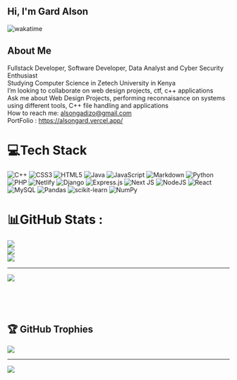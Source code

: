 ## Hi, I'm Gard Alson

<!--**alsongard/alsongard** is a ✨ _special_ ✨ repository because its `README.md` (this file) appears on your GitHub profile.

Here are some ideas to get you started:
-->
![wakatime](https://wakatime.com/badge/user/ca37100b-7f0f-4ae1-947c-ff595165e688.svg)


## About Me
Fullstack Developer, Software Developer, Data Analyst and Cyber Security Enthusiast  
Studying Computer Science in Zetech University in Kenya  
I’m looking to collaborate on web design projects, ctf, c++ applications  
Ask me about Web Design Projects, performing reconnaisance on systems using different tools, C++ file handling and applications  
How to reach me: alsongadizo@gmail.com  
PortFolio : https://alsongard.vercel.app/




# 💻Tech Stack
![C++](https://img.shields.io/badge/c++-%2300599C.svg?style=flat&logo=c%2B%2B&logoColor=white) ![CSS3](https://img.shields.io/badge/css3-%231572B6.svg?style=flat&logo=css3&logoColor=white) ![HTML5](https://img.shields.io/badge/html5-%23E34F26.svg?style=flat&logo=html5&logoColor=white) ![Java](https://img.shields.io/badge/java-%23ED8B00.svg?style=flat&logo=java&logoColor=white) ![JavaScript](https://img.shields.io/badge/javascript-%23323330.svg?style=flat&logo=javascript&logoColor=%23F7DF1E) ![Markdown](https://img.shields.io/badge/markdown-%23000000.svg?style=flat&logo=markdown&logoColor=white) ![Python](https://img.shields.io/badge/python-3670A0?style=flat&logo=python&logoColor=ffdd54) ![PHP](https://img.shields.io/badge/php-%23777BB4.svg?style=flat&logo=php&logoColor=white) ![Netlify](https://img.shields.io/badge/netlify-%23000000.svg?style=flat&logo=netlify&logoColor=#00C7B7) ![Django](https://img.shields.io/badge/django-%23092E20.svg?style=flat&logo=django&logoColor=white) ![Express.js](https://img.shields.io/badge/express.js-%23404d59.svg?style=flat&logo=express&logoColor=%2361DAFB) ![Next JS](https://img.shields.io/badge/Next-black?style=flat&logo=next.js&logoColor=white) ![NodeJS](https://img.shields.io/badge/node.js-6DA55F?style=flat&logo=node.js&logoColor=white) ![React](https://img.shields.io/badge/react-%2320232a.svg?style=flat&logo=react&logoColor=%2361DAFB) ![MySQL](https://img.shields.io/badge/mysql-%2300f.svg?style=flat&logo=mysql&logoColor=white) ![Pandas](https://img.shields.io/badge/pandas-%23150458.svg?style=flat&logo=pandas&logoColor=white) ![scikit-learn](https://img.shields.io/badge/scikit--learn-%23F7931E.svg?style=flat&logo=scikit-learn&logoColor=white) ![NumPy](https://img.shields.io/badge/numpy-%23013243.svg?style=flat&logo=numpy&logoColor=white)

# 📊GitHub Stats :
![](https://github-readme-stats.vercel.app/api?username=alsongard&theme=radical&hide_border=false&include_all_commits=false&count_private=false)<br/>
![](https://github-readme-streak-stats.herokuapp.com/?user=alsongard&theme=radical&hide_border=false)<br/>
![](https://github-readme-stats.vercel.app/api/top-langs/?username=alsongard&theme=radical&hide_border=false&include_all_commits=false&count_private=false&layout=compact)

---
[![](https://visitcount.itsvg.in/api?id=alsongard&icon=0&color=0)](https://visitcount.itsvg.in)


<br/>
<br/>
<br/>


## 🏆 GitHub Trophies
![](https://github-profile-trophy.vercel.app/?username=alsongard&theme=radical&no-frame=false&no-bg=true&margin-w=4)

---
[![](https://visitcount.itsvg.in/api?id=alsongard&icon=0&color=0)](https://visitcount.itsvg.in)

<!-- Proudly created with GPRM ( https://gprm.itsvg.in ) -->
